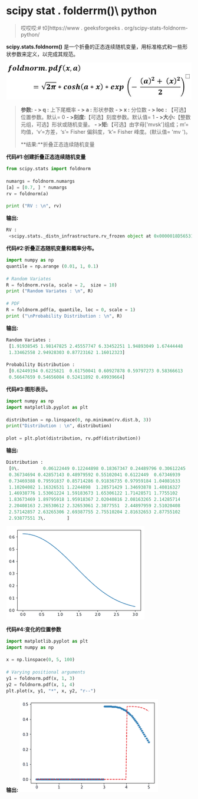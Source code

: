 # scipy stat . folderrm()\ python

> 哎哎哎:# t0]https://www . geeksforgeeks . org/scipy-stats-foldnorm-python/

**scipy.stats.foldnorm()** 是一个折叠的正态连续随机变量，用标准格式和一些形状参数来定义，以完成其规范。

![](img/01088f13865a9f711b4414e5bc675c42.png)

> **参数:**
> **- > q :** 上下尾概率
> **- > a :** 形状参数
> **- > x :** 分位数
> **- > loc :** 【可选】位置参数。默认= 0
> **- >刻度:**【可选】刻度参数。默认值= 1
> **- >大小:**【整数元组，可选】形状或随机变量。
> **- >矩:**【可选】由字母['mvsk']组成；m’=均值，‘v’=方差，‘s’= Fisher 偏斜度，‘k’= Fisher 峰度。(默认值= 'mv ')。
> 
> **结果:**折叠正态连续随机变量

**代码#1:创建折叠正态连续随机变量**

```py
from scipy.stats import foldnorm

numargs = foldnorm.numargs
[a] = [0.7, ] * numargs
rv = foldnorm(a)

print ("RV : \n", rv) 
```

**输出:**

```py
RV : 
 <scipy.stats._distn_infrastructure.rv_frozen object at 0x0000018D56531160>

```

**代码#2:折叠正态随机变量和概率分布。**

```py
import numpy as np
quantile = np.arange (0.01, 1, 0.1)

# Random Variates
R = foldnorm.rvs(a, scale = 2,  size = 10)
print ("Random Variates : \n", R)

# PDF
R = foldnorm.pdf(a, quantile, loc = 0, scale = 1)
print ("\nProbability Distribution : \n", R)
```

**输出:**

```py
Random Variates : 
 [1.91938545 1.98147825 2.45557747 6.33452251 1.94893049 1.67444448
 1.33462558 2.94928303 0.87723162 1.16012323]

Probability Distribution : 
 [0.62449194 0.6225821  0.61750041 0.60927878 0.59797273 0.58366613
 0.56647659 0.54656084 0.52411892 0.49939664]

```

**代码#3:图形表示。**

```py
import numpy as np
import matplotlib.pyplot as plt

distribution = np.linspace(0, np.minimum(rv.dist.b, 3))
print("Distribution : \n", distribution)

plot = plt.plot(distribution, rv.pdf(distribution))
```

**输出:**

```py
Distribution : 
 [0\.         0.06122449 0.12244898 0.18367347 0.24489796 0.30612245
 0.36734694 0.42857143 0.48979592 0.55102041 0.6122449  0.67346939
 0.73469388 0.79591837 0.85714286 0.91836735 0.97959184 1.04081633
 1.10204082 1.16326531 1.2244898  1.28571429 1.34693878 1.40816327
 1.46938776 1.53061224 1.59183673 1.65306122 1.71428571 1.7755102
 1.83673469 1.89795918 1.95918367 2.02040816 2.08163265 2.14285714
 2.20408163 2.26530612 2.32653061 2.3877551  2.44897959 2.51020408
 2.57142857 2.63265306 2.69387755 2.75510204 2.81632653 2.87755102
 2.93877551 3\.        ]
```

![](img/0675d961c32e46d0049a7e3679d776db.png)

**代码#4:变化的位置参数**

```py
import matplotlib.pyplot as plt
import numpy as np

x = np.linspace(0, 5, 100)

# Varying positional arguments
y1 = foldnorm.pdf(x, 1, 3)
y2 = foldnorm.pdf(x, 1, 4)
plt.plot(x, y1, "*", x, y2, "r--")
```

**输出:**
![](img/203655eff65983e2cf1a359f8b1cf53e.png)